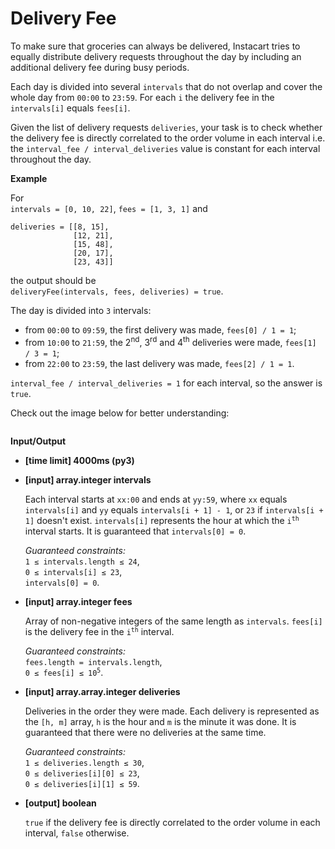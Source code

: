 # Delivery Fee

<div class="markdown"><p>To make sure that groceries can always be delivered, Instacart tries to equally distribute delivery requests throughout the day by including an additional delivery fee during busy periods.</p>
<p>Each day is divided into several <code>intervals</code> that do not overlap and cover the whole day from <code>00:00</code> to <code>23:59</code>.  For each <code>i</code> the delivery fee in the <code>intervals[i]</code> equals <code>fees[i]</code>.</p>
<p>Given the list of delivery requests <code>deliveries</code>, your task is to check whether the delivery fee is directly correlated to the order volume in each interval i.e. the <code>interval_fee / interval_deliveries</code> value is constant for each interval throughout the day.</p>
<p><strong>Example</strong></p>
<p>For<br>
<code>intervals = [0, 10, 22]</code>, <code>fees = [1, 3, 1]</code> and</p>
<pre><code>deliveries = [[8, 15],
              [12, 21], 
              [15, 48], 
              [20, 17], 
              [23, 43]]
</code></pre>
<p>the output should be<br>
<code>deliveryFee(intervals, fees, deliveries) = true</code>.</p>
<p>The day is divided into <code>3</code> intervals:</p>
<ul>
<li>from <code>00:00</code> to <code>09:59</code>, the first delivery was made, <code>fees[0] / 1 = 1</code>;</li>
<li>from <code>10:00</code> to <code>21:59</code>, the 2<sup>nd</sup>, 3<sup>rd</sup> and 4<sup>th</sup> deliveries were made, <code>fees[1] / 3 = 1</code>;</li>
<li>from <code>22:00</code> to <code>23:59</code>, the last delivery was made, <code>fees[2] / 1 = 1</code>.</li>
</ul>
<p><code>interval_fee / interval_deliveries = 1</code> for each interval, so the answer is <code>true</code>.</p>
<p>Check out the image below for better understanding:</p>
<p><img src="https://codefightsuserpics.s3.amazonaws.com/tasks/deliveryFee/img/example.png?_tm=1494708629375" alt=""></p>
<p><strong>Input/Output</strong></p>
<ul>
<li><strong>[time limit] 4000ms (py3)</strong></li>
</ul>
<ul>
<li>
<p><strong>[input] array.integer intervals</strong></p>
<p>Each interval starts at <code>xx:00</code> and ends at <code>yy:59</code>, where <code>xx</code> equals <code>intervals[i]</code> and <code>yy</code> equals <code>intervals[i + 1] - 1</code>, or <code>23</code> if <code>intervals[i + 1]</code> doesn't exist. <code>intervals[i]</code> represents the hour at which the <code>i<sup>th</sup></code> interval starts. It is guaranteed that <code>intervals[0] = 0</code>.</p>
<p><em>Guaranteed constraints:</em><br>
<code>1 ≤ intervals.length ≤ 24</code>,<br>
<code>0 ≤ intervals[i] ≤ 23</code>,<br>
<code>intervals[0] = 0</code>.</p>
</li>
<li>
<p><strong>[input] array.integer fees</strong></p>
<p>Array of non-negative integers of the same length as <code>intervals</code>. <code>fees[i]</code> is the delivery fee in the <code>i<sup>th</sup></code> interval.</p>
<p><em>Guaranteed constraints:</em><br>
<code>fees.length = intervals.length</code>,<br>
<code>0 ≤ fees[i] ≤ 10<sup>5</sup></code>.</p>
</li>
<li>
<p><strong>[input] array.array.integer deliveries</strong></p>
<p>Deliveries in the order they were made. Each delivery is represented as the <code>[h, m]</code> array, <code>h</code> is the hour and <code>m</code> is the minute it was done. It is guaranteed that there were no deliveries at the same time.</p>
<p><em>Guaranteed constraints:</em><br>
<code>1 ≤ deliveries.length ≤ 30</code>,<br>
<code>0 ≤ deliveries[i][0] ≤ 23</code>,<br>
<code>0 ≤ deliveries[i][1] ≤ 59</code>.</p>
</li>
<li>
<p><strong>[output] boolean</strong></p>
<p><code>true</code> if the delivery fee is directly correlated to the order volume in each interval, <code>false</code> otherwise.</p>
</li>
</ul>
</div>